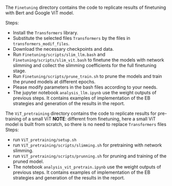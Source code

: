 The `Finetuning` directory contains the code to replicate results of finetuning with Bert and Google ViT model.

Steps:
- Install the `Transformers` library. 
- Substitute the selected files `Transformers` by the files in `transformers_modif_files`.
- Download the necessary checkpoints and data.
- Run `Finetuning/scripts/slim_llm.bash` and `Finetuning/scripts/slim_vit.bash` to finetune the models with network slimming and collect the slimming coefficients for the full finetuning stage.
- Run `Finetuning/scripts/prune_train.sh` to prune the models and train the pruned models at different epochs.
- Please modify parameters in the bash files according to your needs.
- The jupyter notebook `analysis_llm.ipynb` use the weight outputs of previous steps. It contains examples of implementation of the EB strategies and generation of the results in the report. 

The `ViT_pretraining` directory contains the code to replicate results for pre-training of a small ViT
**NOTE**: different from finetuning, here a small ViT model is built from scratch, so there is no need to replace `Transformers` files
Steps:
- run `ViT_pretraining/setup.sh`
- run `ViT_pretraining/scripts/slimming.sh` for pretraining with network slimming.
- run  `ViT_pretraining/scripts/prunning.sh` for pruning and training of the pruned model.
- The notebook `analysis_vit_pretrain.ipynb`  use the weight outputs of previous steps. It contains examples of implementation of the EB strategies and generation of the results in the report. 
